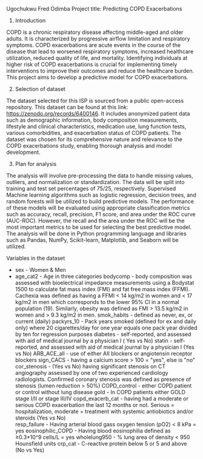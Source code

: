 Ugochukwu Fred Odimba
Project title:  Predicting COPD Exacerbations


1.	Introduction

COPD is a chronic respiratory disease affecting middle-aged and older adults. It is characterized by progressive airflow limitation and respiratory symptoms. 
COPD exacerbations are acute events in the course of the disease that lead to worsened respiratory symptoms, increased healthcare utilization, reduced quality of life, and mortality. 
Identifying individuals at higher risk of COPD exacerbations is crucial for implementing timely interventions to improve their outcomes and reduce the healthcare burden. 
This project aims to develop a predictive model for COPD exacerbations.

2.	Selection of dataset

The dataset selected for this ISP is sourced from a public open-access repository. This dataset can be found at this link: https://zenodo.org/records/6400146. 
It includes anonymized patient data such as demographic information,  body composition measurements,  lifestyle and clinical characteristics, medication use, 
lung function tests,  various comorbidities,  and exacerbation status of COPD patients. The dataset was chosen for its comprehensive nature and relevance to 
the COPD exacerbations study, enabling thorough analysis and model development.

3.	Plan for analysis

The analysis will involve pre-processing the data to handle missing values, outliers, and normalization or standardization. 
The data will be split into training and test set percentages of 75/25, respectively. Supervised Machine learning algorithms such as 
logistic regression, decision trees, and random forests will be utilized to build predictive models. 
The performance of these models will be evaluated using appropriate classification metrics such as accuracy, recall, precision, F1 score, and area under the ROC curve (AUC-ROC). 
However, the recall and the area under the ROC  will be the most important metrics to be used for selecting the best predictive model. 
The analysis will be done in Python programming language and libraries such as Pandas, NumPy, Scikit-learn, Matplotlib, and Seaborn will be utilized.

Variables in the dataset
* sex				- Women & Men
* age_cat2		- Age in three categories 
bodycomp		- body composition was assessed with bioelectrical impedance measurements using a Bodystat 1500 to calculate fat mass index (FMI) and fat free mass index (FFMI). Cachexia was defined as having a FFMI < 14 kg/m2 in women and < 17 kg/m2 in men which corresponds to the lower 95% CI in a normal population (19). Similarly, obesity was defined as FMI > 13.5 kg/m2 in women and > 9.3 kg/m2 in men.
smok_habits		- defined as never, ex, or current (daily)
packyrs_10		- Pack years smoked (defined for ex and daily only) where 20 cigarettes/day for one year equals one pack year divided by ten for regression purposes 
diabetes		- self-reported, and assessed with aid of medical journal by a physician l ( Yes vs No)
statin			- self-reported, and assessed with aid of medical journal by a physician l (Yes vs No)
ARB_ACE_all		- use of either AII blockers or angiotensin receptor blockers
sign_CACS		- having a calcium score > 100 = "yes", else is "no"
cor_stenosis	-  (Yes vs No) having significant stenosis on CT angiography assessed by one of two experienced cardiology radiologists. Confirmed coronary stenosis was defined as presence of stenosis (lumen reduction > 50%)
COPD_control	- either COPD patient or control without lung disease
gold			- In COPD patients either GOLD stage I/II or stage III/IV
copd_exacerb_cat	- having had a moderate or serious COPD exacerbation the last 12 months or not. Serious = hospitalization, moderate = treatment with systemic antiobiotics and/or steroids (Yes vs No)	
resp_failure	-	Having arterial blood gass oxygen tension (pO2) < 8 kPa = yes
eosinophilic_COPD	- Having blood eosinophilia defined as ≥0.3*10^9 cells/L = yes
wholelung950	- % lung area of density < 950 Hounsfield units
crp_cat			- C-reactive protein below 5 or 5 and above (No vs Yes)
